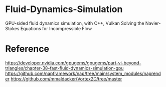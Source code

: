 # Fluid-Dynamics-Simulation
GPU-sided fluid dynamics simulation, with C++, Vulkan
Solving the Navier-Stokes Equations for Incompressible Flow

 
 # Reference
 https://developer.nvidia.com/gpugems/gpugems/part-vi-beyond-triangles/chapter-38-fast-fluid-dynamics-simulation-gpu
 https://github.com/napframework/nap/tree/main/system_modules/naprender
 https://github.com/mmaldacker/Vortex2D/tree/master
